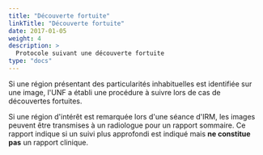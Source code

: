 ```yaml
---
title: "Découverte fortuite"
linkTitle: "Découverte fortuite"
date: 2017-01-05
weight: 4
description: >
  Protocole suivant une découverte fortuite
type: "docs"
---
```


Si une région présentant des particularités inhabituelles est identifiée sur une image, l'UNF a établi une procédure à suivre lors de cas de découvertes fortuites.

Si une région d'intérêt est remarquée lors d'une séance d'IRM, les images peuvent être transmises à un radiologue pour un rapport sommaire. Ce rapport indique si un suivi plus approfondi est indiqué mais **ne constitue pas** un rapport clinique.
